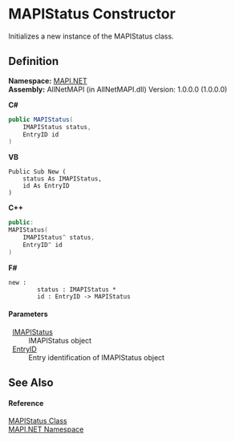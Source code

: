 # MAPIStatus Constructor


Initializes a new instance of the MAPIStatus class.



## Definition
**Namespace:** <a href="5bef4637-66f8-16d4-e5f4-4d0da57a1538.md">MAPI.NET</a>  
**Assembly:** AllNetMAPI (in AllNetMAPI.dll) Version: 1.0.0.0 (1.0.0.0)

**C#**
``` C#
public MAPIStatus(
	IMAPIStatus status,
	EntryID id
)
```
**VB**
``` VB
Public Sub New ( 
	status As IMAPIStatus,
	id As EntryID
)
```
**C++**
``` C++
public:
MAPIStatus(
	IMAPIStatus^ status, 
	EntryID^ id
)
```
**F#**
``` F#
new : 
        status : IMAPIStatus * 
        id : EntryID -> MAPIStatus
```



#### Parameters
<dl><dt>  <a href="e0749ad9-46d7-9716-4d9d-030334fc0ed3.md">IMAPIStatus</a></dt><dd>IMAPIStatus object</dd><dt>  <a href="db2ff999-cb6d-b06d-47cc-55b8797d7482.md">EntryID</a></dt><dd>Entry identification of IMAPIStatus object</dd></dl>

## See Also


#### Reference
<a href="284425d5-5386-92cf-e310-cb18bc291055.md">MAPIStatus Class</a>  
<a href="5bef4637-66f8-16d4-e5f4-4d0da57a1538.md">MAPI.NET Namespace</a>  
